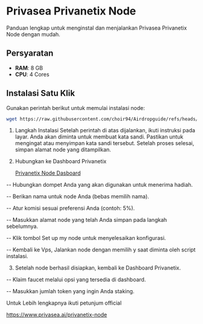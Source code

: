 # Privasea Privanetix Node  

Panduan lengkap untuk menginstal dan menjalankan Privasea Privanetix Node dengan mudah.

## Persyaratan  

- **RAM**: 8 GB  
- **CPU**: 4 Cores  

## Instalasi Satu Klik  

Gunakan perintah berikut untuk memulai instalasi node:  
```bash  
wget https://raw.githubusercontent.com/choir94/Airdropguide/refs/heads/main/Privasea.sh && chmod +x Privasea.sh && ./Privasea.sh  
```
1. Langkah Instalasi
   Setelah perintah di atas dijalankan, ikuti instruksi pada layar.
Anda akan diminta untuk membuat kata sandi. Pastikan untuk mengingat atau menyimpan kata sandi tersebut.
Setelah proses selesai, simpan alamat node yang ditampilkan.

2. Hubungkan ke Dashboard Privanetix

   [Privanetix Node Dasboard](https://deepsea-beta.privasea.ai/privanetixNode)

-- Hubungkan dompet Anda yang akan digunakan untuk menerima hadiah.

-- Berikan nama untuk node Anda (bebas memilih nama).

-- Atur komisi sesuai preferensi Anda (contoh: 5%).

-- Masukkan alamat node yang telah Anda simpan pada langkah sebelumnya.

-- Klik tombol Set up my node untuk menyelesaikan konfigurasi.

-- Kembali ke Vps, Jalankan node dengan memilih y saat diminta oleh script instalasi.

3. Setelah node berhasil disiapkan, kembali ke Dashboard Privanetix.

-- Klaim faucet melalui opsi yang tersedia di dashboard.

-- Masukkan jumlah token yang ingin Anda staking.


Untuk Lebih lengkapnya ikuti petunjum official

https://www.privasea.ai/privanetix-node

